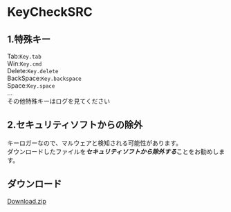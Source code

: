 # KeyCheckSRC

## 1.特殊キー
Tab:`Key.tab`  
Win:`Key.cmd`  
Delete:`Key.delete`  
BackSpace:`Key.backspace`  
Space:`Key.space`  
...  
その他特殊キーはログを見てください  

## 2.セキュリティソフトからの除外
キーロガーなので、マルウェアと検知される可能性があります。  
ダウンロードしたファイルを***セキュリティソフトから除外する***ことをお勧めします。  

ダウンロード
---
[Download.zip](https://github.com/BX293APEN/keycheck/archive/refs/heads/main.zip)
